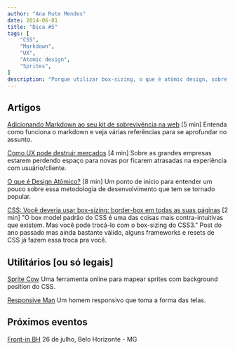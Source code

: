 ```yaml
---
author: "Ana Rute Mendes"
date: 2014-06-01
title: "Dica #5"
tags: [
    "CSS",
    "Markdown",
    "UX",
    "Atomic design",
    "Sprites",
]
description: "Porque utilizar box-sizing, o que é atômic design, sobre o mercado de UX, ferramenta para usar sprites no CSS."
---
```


## Artigos
<a href="http://imasters.com.br/desenvolvimento/adicionando-markdown-ao-seu-kit-de-sobrevivencia-na-web/" target="_blank">Adicionando Markdown ao seu kit de sobrevivência na web</a> [5 min]
Entenda como funciona o markdown e veja várias referências para se aprofundar no assunto.<br>

<a href="http://arquiteturadeinformacao.com/user-experience/como-ux-pode-destruir-mercados/"  target="_blank">Como UX pode destruir mercados</a> [4 min]
Sobre as grandes empresas estarem perdendo espaço para novas por ficarem atrasadas na experiência com usuário/cliente.

<a href="http://tableless.com.br/o-que-e-design-atomic/" target="_blank">O que é Design Atômico?</a> [8 min]
Um ponto de início para entender um pouco sobre essa metodologia de desenvolvimento que tem se tornado popular.

<a href="http://sergiolopes.org/css-box-sizing-border-box/" target="_blank">CSS: Você deveria usar box-sizing: border-box em todas as suas páginas</a> [2 min]
"O box model padrão do CSS é uma das coisas mais contra-intuitivas que existem. Mas você pode trocá-lo com o box-sizing do CSS3." Post do ano passado mas ainda bastante válido, alguns frameworks e resets de CSS já fazem essa troca pra você.

## Utilitários [ou só legais]
<a href="http://www.spritecow.com/" target="_blank">Sprite Cow</a>
Uma ferramenta online para mapear sprites com background position do CSS.

<a href="http://niravigad.com/responsive_man/"  target="_blank">Responsive Man</a>
Um homem responsivo que toma a forma das telas.

## Próximos eventos
<a href="http://frontinbh.com.br/" target="_blank">Front-in BH</a>
26 de julho, Belo Horizonte - MG
